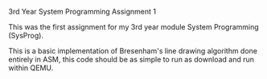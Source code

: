 3rd Year System Programming Assignment 1

This was the first assignment for my 3rd year module System Programming (SysProg). 

This is a basic implementation of Bresenham's line drawing algorithm done entirely in ASM, this code should be as simple to run as download and run within QEMU.
